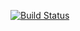[![Build Status](https://travis-ci.org/making/doma-spring-example.svg?branch=master)](https://travis-ci.org/making/doma-spring-example)
